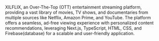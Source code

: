 
XILFLIX, an Over-The-Top (OTT) entertainment streaming platform, providing a 
vast library of movies, TV shows, and documentaries from multiple sources like 
Netflix, Amazon Prime, and YouTube. The platform offers a seamless, ad-free 
viewing experience with personalized content recommendations, leveraging Next.js, 
TypeScript, HTML, CSS, and Firebase(database) for a scalable and user-friendly 
application. 


